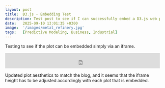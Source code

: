 ```yaml
---
layout: post
title:  D3.js - Embedding Test
description: Test post to see if I can successfully embed a D3.js web plot and figure out the best theming for the blog.
date:   2025-09-10 13:01:35 +0300
image:  '/images/metal_refinery.jpg'
tags:   [Predictive Modeling, Business, Industrial]
---
```


Testing to see if the plot can be embedded simply via an iframe.

<iframe width="100%" height="50" frameborder="0"
  src="https://observablehq.com/embed/@umbertofasci/jekylltestplot?cells=plot"></iframe>

Updated plot aesthetics to match the blog, and it seems that the iframe height has to be adjusted accordingly with each plot that is embedded.